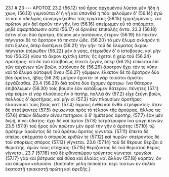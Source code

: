 23.1 # 23 --- ΑΡΟΤΟΣ
23.2 {56.12} τοῦ ἦρος ἀρχομένου λύεται μὲν ἤδη ἡ χιών, {56.13} γυμνοῦται δ’ ἡ γῆ καὶ ὑπανθεῖ ἡ πόα· φιλοῦμεν δ’ {56.14} ἐγώ τε καὶ ὁ ἀδελφὸς συνεργάζεσθαι τοῖς ἐργάταις {56.15} ἐργαζομένοις. καὶ πρῶτον μὲν δεῖ ἀροῦν τὴν γῆν, ἵνα {56.16} σπείρωμεν εὖ τὰ σπέρματα, μηδὲ ἀφαρπάσωσιν αὐτὰ {56.17} οἱ ὄρνιθες ἐπιπολῆς ὄντα.
23.3 {56.18} ἔστιν οἴκοι δύο ἄροτρα, ἕτερον μὲν αὐτόγυον, ἕτερον {56.19} δὲ πηκτόν. πήγνυται δὲ τὸ ἄροτρον τὸ πηκτὸν ὧδε. {56.20} τὸ μὲν ἔλυμα σκληρόν τί ἐστι ξύλον, ὅπερ διατέμνει {56.21} τὴν γῆν· τοῦ δὲ ἐλύματος ἄκρου πήγνυται ἑτέρωθεν {56.22} μὲν ὁ γύης, ἑτέρωθεν δ’ ὁ ἱστοβοεύς. καὶ μὴν τοῦ {56.23} γύου τὸ ἄκρον ἐχέτλη ἐστίν, ἧς ἔχεται ἡ χεὶρ τοῦ {56.24} ἀροτῆρος· ἐπὶ δὲ τοῦ ἱστοβοέως ἔπεστι ζυγόν, ὅπερ {56.25} ἐπίκειται ἐπὶ τῶν αὐχένων τῶν βοῶν. αὐτόγυον δὲ {56.26} ἄροτρον ἔχει τόν τε γύην καὶ τὸ ἔλυμα αὐτοφυῆ ἄνευ {56.27} γόμφων. ἕλκετον δὲ τὸ ἄροτρον δύο βόε ἄρσενε, ἥβης {56.28} μέτρον ἔχοντε· οἱ γὰρ τοιοῦτοι ἄριστοι ἐργάζεσθαι.
23.4 {56.29} διὰ τοῦτο δύο ἔχομεν ἀρότρω· ἵνα θάτερον ἐπιβάλωμεν {56.30} τοῖς βουσὶν ἐὰν κατάξωμεν θάτερον. πένητες {57.1} γάρ ἐσμεν εἰ γὰρ πλούσιος ἦν ὁ πατήρ, πολλὰ ἂν {57.2} εἶχε ζεύγη βοῶν, πολλοὺς δ’ ἀροτῆρας. καὶ μὴν οἱ {57.3} τῶν πλουσίων ἀροτῆρες ἐλαύνουσι τοὺς βοῦς κατ’ {57.4} ὄγμους ἔνθα καὶ ἔνθα στρέφοντες· ὅταν δὲ στρέψαντες {57.5} ἀφίκωνται πρὸς τὸ τέλσον τῆς ἀρούρας, ἄλλος τις {57.6} ἐπιὼν δίδωσιν οἴνου ποτήριον. ὁ δ’ ἡμέτερος ἀροτήρ, {57.7} ἐὰν μὲν διψῇ, πίνει ὕδατος· ἔχει δὲ καὶ ἄρτον {57.8} τετράτρυφον ἵνα φάγῃ πεινῶν.
23.5 {57.9} τοῦ ἦρος οὖν πρῶτον μὲν ἀροῖ τὴν γῆν ὁ ἀρότης {57.10} τῷ ἀρότρῳ· ἀροῦντος δὲ τοῦ ἀρότου ἄροτος γίγνεται. {57.11} ἔπειτα δὲ σπείρει σπέρματα ὁ σπορεὺς κριθῶν τε {57.12} καὶ πυρῶν· σπείροντος δὲ τοῦ σπορέως σπόρος {57.13} γίγνεται.
23.6 {57.14} τοῦ δὲ θέρους θερίζει ὁ θεριστής, ἀμῶν τοὺς στάχυας· {57.15} θερίζοντος δὲ τοῦ θεριστοῦ θέρος γίγνεται.
23.7 {57.16} τοῦ δὲ φθινοπώρου τρύγητος γίγνεται· τρυγῶσι {57.17} γὰρ καὶ βότρυας καὶ σῦκα καὶ ἐλαίας καὶ ἄλλον {57.18} καρπόν, ὃν καὶ ὀπώραν καλοῦσιν. {footnote: μέλη πεποίηται περὶ τούτων ἐν σελίδι ἑκατοστῇ τριακοστῇ πρώτῃ καὶ ἐφεξῆς.}
